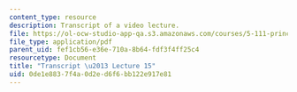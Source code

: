 ```yaml
---
content_type: resource
description: Transcript of a video lecture.
file: https://ol-ocw-studio-app-qa.s3.amazonaws.com/courses/5-111-principles-of-chemical-science-fall-2008/0de1e8837f4a0d2ed6f6bb122e917e81_5-111F08-L15.pdf
file_type: application/pdf
parent_uid: fef1cb56-e36e-710a-8b64-fdf3f4ff25c4
resourcetype: Document
title: "Transcript \u2013 Lecture 15"
uid: 0de1e883-7f4a-0d2e-d6f6-bb122e917e81
---
```

